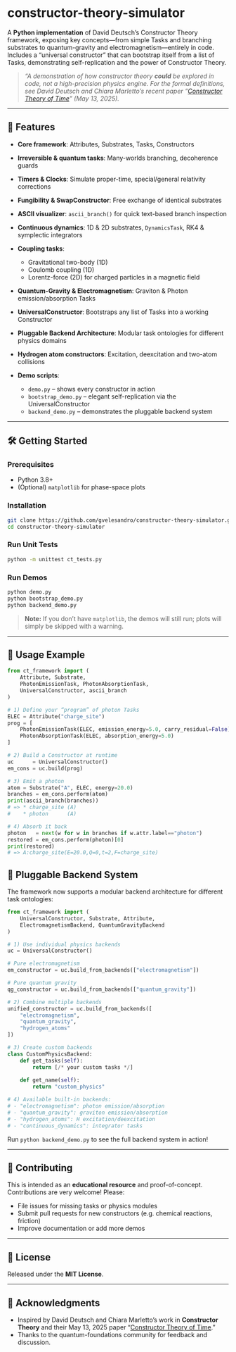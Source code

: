 # constructor-theory-simulator

A **Python implementation** of David Deutsch’s Constructor Theory framework, exposing key concepts—from simple Tasks and branching substrates to quantum-gravity and electromagnetism—entirely in code. Includes a “universal constructor” that can bootstrap itself from a list of Tasks, demonstrating self-replication and the power of Constructor Theory.

> *“A demonstration of how constructor theory **could** be explored in code, not a high-precision physics engine. For the formal definitions, see David Deutsch and Chiara Marletto’s recent paper “[Constructor Theory of Time](https://arxiv.org/abs/2505.08692)” (May 13, 2025).*

---

## 🚀 Features

* **Core framework**: Attributes, Substrates, Tasks, Constructors
* **Irreversible & quantum tasks**: Many-worlds branching, decoherence guards
* **Timers & Clocks**: Simulate proper-time, special/general relativity corrections
* **Fungibility & SwapConstructor**: Free exchange of identical substrates
* **ASCII visualizer**: `ascii_branch()` for quick text-based branch inspection
* **Continuous dynamics**: 1D & 2D substrates, `DynamicsTask`, RK4 & symplectic integrators
* **Coupling tasks**:

  * Gravitational two-body (1D)
  * Coulomb coupling (1D)
  * Lorentz-force (2D) for charged particles in a magnetic field
* **Quantum-Gravity & Electromagnetism**: Graviton & Photon emission/absorption Tasks
* **UniversalConstructor**: Bootstraps any list of Tasks into a working Constructor
* **Pluggable Backend Architecture**: Modular task ontologies for different physics domains
* **Hydrogen atom constructors**: Excitation, deexcitation and two-atom collisions
* **Demo scripts**:

  * `demo.py` – shows every constructor in action
  * `bootstrap_demo.py` – elegant self-replication via the UniversalConstructor
  * `backend_demo.py` – demonstrates the pluggable backend system

---

## 🛠 Getting Started

### Prerequisites

* Python 3.8+
* (Optional) `matplotlib` for phase-space plots

### Installation

```bash
git clone https://github.com/gvelesandro/constructor-theory-simulator.git
cd constructor-theory-simulator
```

### Run Unit Tests

```bash
python -m unittest ct_tests.py
```

### Run Demos

```bash
python demo.py
python bootstrap_demo.py
python backend_demo.py
```

> **Note:** If you don’t have `matplotlib`, the demos will still run; plots will simply be skipped with a warning.

---

## 🎯 Usage Example

```python
from ct_framework import (
    Attribute, Substrate,
    PhotonEmissionTask, PhotonAbsorptionTask,
    UniversalConstructor, ascii_branch
)

# 1) Define your “program” of photon Tasks
ELEC = Attribute("charge_site")
prog = [
    PhotonEmissionTask(ELEC, emission_energy=5.0, carry_residual=False),
    PhotonAbsorptionTask(ELEC, absorption_energy=5.0)
]

# 2) Build a Constructor at runtime
uc      = UniversalConstructor()
em_cons = uc.build(prog)

# 3) Emit a photon
atom = Substrate("A", ELEC, energy=20.0)
branches = em_cons.perform(atom)
print(ascii_branch(branches))
# => * charge_site (A)
#    * photon      (A)

# 4) Absorb it back
photon   = next(w for w in branches if w.attr.label=="photon")
restored = em_cons.perform(photon)[0]
print(restored)
# => A:charge_site(E=20.0,Q=0,t=2,F=charge_site)
```

## 🔌 Pluggable Backend System

The framework now supports a modular backend architecture for different task ontologies:

```python
from ct_framework import (
    UniversalConstructor, Substrate, Attribute,
    ElectromagnetismBackend, QuantumGravityBackend
)

# 1) Use individual physics backends
uc = UniversalConstructor()

# Pure electromagnetism
em_constructor = uc.build_from_backends(["electromagnetism"])

# Pure quantum gravity  
qg_constructor = uc.build_from_backends(["quantum_gravity"])

# 2) Combine multiple backends
unified_constructor = uc.build_from_backends([
    "electromagnetism", 
    "quantum_gravity", 
    "hydrogen_atoms"
])

# 3) Create custom backends
class CustomPhysicsBackend:
    def get_tasks(self):
        return [/* your custom tasks */]
    
    def get_name(self):
        return "custom_physics"

# 4) Available built-in backends:
# - "electromagnetism": photon emission/absorption
# - "quantum_gravity": graviton emission/absorption  
# - "hydrogen_atoms": H excitation/deexcitation
# - "continuous_dynamics": integrator tasks
```

Run `python backend_demo.py` to see the full backend system in action!

---

## 🤝 Contributing

This is intended as an **educational resource** and proof-of-concept. Contributions are very welcome! Please:

* File issues for missing tasks or physics modules
* Submit pull requests for new constructors (e.g. chemical reactions, friction)
* Improve documentation or add more demos

---

## 📜 License

Released under the **MIT License**. 

---

## 🙏 Acknowledgments

* Inspired by David Deutsch and Chiara Marletto’s work in **Constructor Theory** and their May 13, 2025 paper “[Constructor Theory of Time](https://arxiv.org/abs/2505.08692).”
* Thanks to the quantum-foundations community for feedback and discussion.
